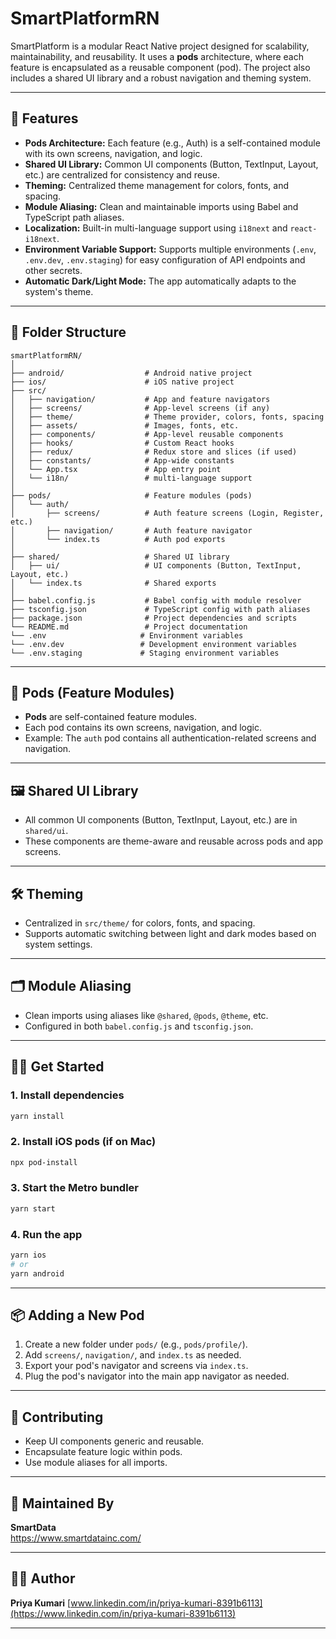 # SmartPlatformRN

SmartPlatform is a modular React Native project designed for scalability, maintainability, and reusability. It uses a **pods** architecture, where each feature is encapsulated as a reusable component (pod). The project also includes a shared UI library and a robust navigation and theming system.

---

## 🚀 Features

- **Pods Architecture:** Each feature (e.g., Auth) is a self-contained module with its own screens, navigation, and logic.
- **Shared UI Library:** Common UI components (Button, TextInput, Layout, etc.) are centralized for consistency and reuse.
- **Theming:** Centralized theme management for colors, fonts, and spacing.
- **Module Aliasing:** Clean and maintainable imports using Babel and TypeScript path aliases.
- **Localization:** Built-in multi-language support using `i18next` and `react-i18next`.
- **Environment Variable Support:** Supports multiple environments (`.env`, `.env.dev`, `.env.staging`) for easy configuration of API endpoints and other secrets.
- **Automatic Dark/Light Mode:** The app automatically adapts to the system's theme.

---

## 📁 Folder Structure

```
smartPlatformRN/
│
├── android/                  # Android native project
├── ios/                      # iOS native project
├── src/
│   ├── navigation/           # App and feature navigators
│   ├── screens/              # App-level screens (if any)
│   ├── theme/                # Theme provider, colors, fonts, spacing
│   ├── assets/               # Images, fonts, etc.
│   ├── components/           # App-level reusable components
│   ├── hooks/                # Custom React hooks
│   ├── redux/                # Redux store and slices (if used)
│   ├── constants/            # App-wide constants
│   └── App.tsx               # App entry point
│   └── i18n/                 # multi-language support
│
├── pods/                     # Feature modules (pods)
│   └── auth/
│       ├── screens/          # Auth feature screens (Login, Register, etc.)
│       ├── navigation/       # Auth feature navigator
│       └── index.ts          # Auth pod exports
│
├── shared/                   # Shared UI library
│   ├── ui/                   # UI components (Button, TextInput, Layout, etc.)
│   └── index.ts              # Shared exports
│
├── babel.config.js           # Babel config with module resolver
├── tsconfig.json             # TypeScript config with path aliases
├── package.json              # Project dependencies and scripts
└── README.md                 # Project documentation
└── .env                     # Environment variables
└── .env.dev                 # Development environment variables
└── .env.staging             # Staging environment variables
```

---

## 🧩 Pods (Feature Modules)

- **Pods** are self-contained feature modules.
- Each pod contains its own screens, navigation, and logic.
- Example: The `auth` pod contains all authentication-related screens and navigation.

---

## 🖼️ Shared UI Library

- All common UI components (Button, TextInput, Layout, etc.) are in `shared/ui`.
- These components are theme-aware and reusable across pods and app screens.

---

## 🛠️ Theming

- Centralized in `src/theme/` for colors, fonts, and spacing.
- Supports automatic switching between light and dark modes based on system settings.


---

## 🗂️ Module Aliasing

- Clean imports using aliases like `@shared`, `@pods`, `@theme`, etc.
- Configured in both `babel.config.js` and `tsconfig.json`.

---

## 🧑‍💻 Get Started

### 1. Install dependencies

```sh
yarn install
```

### 2. Install iOS pods (if on Mac)

```sh
npx pod-install
```

### 3. Start the Metro bundler

```sh
yarn start
```

### 4. Run the app

```sh
yarn ios
# or
yarn android
```

---

## 📦 Adding a New Pod

1. Create a new folder under `pods/` (e.g., `pods/profile/`).
2. Add `screens/`, `navigation/`, and `index.ts` as needed.
3. Export your pod's navigator and screens via `index.ts`.
4. Plug the pod's navigator into the main app navigator as needed.

---

## 🤝 Contributing

- Keep UI components generic and reusable.
- Encapsulate feature logic within pods.
- Use module aliases for all imports.

---

## 🏢 Maintained By

**SmartData**  
https://www.smartdatainc.com/

---

## 👩‍💻 Author

**Priya Kumari**
[www.linkedin.com/in/priya-kumari-8391b6113](https://www.linkedin.com/in/priya-kumari-8391b6113)

---

##

